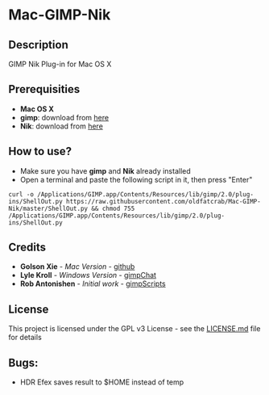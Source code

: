 # Mac-GIMP-Nik

## Description

GIMP Nik Plug-in for Mac OS X

## Prerequisities

- **Mac OS X**
- **gimp**: download from [here](https://www.gimp.org/downloads/)
- **Nik**: download from [here](https://www.google.com/nikcollection/)

## How to use?

- Make sure you have **gimp** and **Nik** already installed 
- Open a terminal and paste the following script in it, then press "Enter"

```
curl -o /Applications/GIMP.app/Contents/Resources/lib/gimp/2.0/plug-ins/ShellOut.py https://raw.githubusercontent.com/oldfatcrab/Mac-GIMP-Nik/master/ShellOut.py && chmod 755 /Applications/GIMP.app/Contents/Resources/lib/gimp/2.0/plug-ins/ShellOut.py
```

## Credits

- **Golson Xie** - *Mac Version* - [github](https://github.com/oldfatcrab/Mac-GIMP-Nik)
- **Lyle Kroll** - *Windows Version* - [gimpChat](http://gimpchat.com/viewtopic.php?f=9&t=13847&start=10#p188412)
- **Rob Antonishen** - *Initial work* - [gimpScripts](http://registry.gimp.org/node/24977)

## License

This project is licensed under the GPL v3 License - see the [LICENSE.md](LICENSE.md) file for details

## Bugs:
- HDR Efex saves result to $HOME instead of temp
